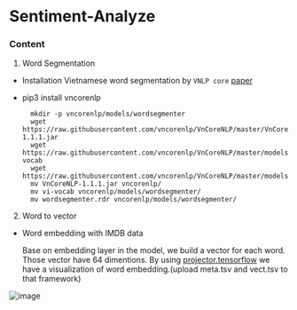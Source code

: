 # Sentiment-Analyze

### Content
1. Word Segmentation
- Installation Vietnamese word segmentation by `VNLP core` [paper](https://arxiv.org/pdf/1709.06307v2.pdf)
- pip3 install vncorenlp

        mkdir -p vncorenlp/models/wordsegmenter
        wget https://raw.githubusercontent.com/vncorenlp/VnCoreNLP/master/VnCoreNLP-1.1.1.jar
        wget https://raw.githubusercontent.com/vncorenlp/VnCoreNLP/master/models/wordsegmenter/vi-vocab
        wget https://raw.githubusercontent.com/vncorenlp/VnCoreNLP/master/models/wordsegmenter/wordsegmenter.rdr
        mv VnCoreNLP-1.1.1.jar vncorenlp/ 
        mv vi-vocab vncorenlp/models/wordsegmenter/
        mv wordsegmenter.rdr vncorenlp/models/wordsegmenter/

2. Word to vector

- Word embedding with  IMDB data

    Base on embedding layer in the model, we build a vector for each word. Those vector have 64 dimentions.
    By using  [projector.tensorflow](https://projector.tensorflow.org/) we have a visualization of word embedding.(upload meta.tsv and vect.tsv to that framework)
    
    
![image](https://user-images.githubusercontent.com/50827517/126015338-f5449560-8a5b-4f7c-af91-e40e4536b9fd.png)
